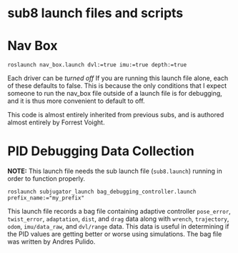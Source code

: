 sub8 launch files and scripts
=============================


# Nav Box

    roslaunch nav_box.launch dvl:=true imu:=true depth:=true

Each driver can be *turned off* If you are running this launch file alone, each of these defaults to false. This is because the only conditions that I expect someone to run the nav\_box file outside of a launch file is for debugging, and it is thus more convenient to default to off.

This code is almost entirely inherited from previous subs, and is authored almost entirely by Forrest Voight.

# PID Debugging Data Collection

**NOTE:** This launch file needs the sub launch file (`sub8.launch`) running in order to function properly.

    roslaunch subjugator_launch bag_debugging_controller.launch prefix_name:="my_prefix"

This launch file records a bag file containing adaptive controller `pose_error`, `twist_error`, `adaptation`, `dist`, and `drag` data along with `wrench`, `trajectory`, `odom`, `imu/data_raw`, and `dvl/range` data. This data is useful in determining if the PID values are getting better or worse using simulations. The bag file was written by Andres Pulido.
